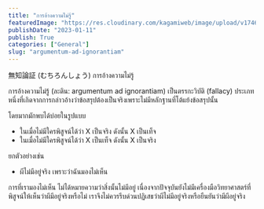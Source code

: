 ```yaml
---
title: "การอ้างความไม่รู้"
featuredImage: "https://res.cloudinary.com/kagamiweb/image/upload/v1746286292/blog.coregamehd.com/argumentum-ad-ignorantiam.jpg"
publishDate: "2023-01-11"
publish: True
categories: ["General"]
slug: "argumentum-ad-ignorantiam"
---
```



無知論証 (むちろんしょう)
การอ้างความไม่รู้

การอ้างความไม่รู้ (ละติน: argumentum ad ignorantiam) เป็นตรรกะวิบัติ (fallacy) ประเภทหนึ่งที่เกิดจากการกล่าวอ้างว่าข้อสรุปต้องเป็นจริงเพราะไม่มีหลักฐานที่โต้แย้งข้อสรุปนั้น

โดยมากมักพบได้บ่อยในรูปแบบ
- ในเมื่อไม่มีใครพิสูจน์ได้ว่า X เป็นจริง ดังนั้น X เป็นเท็จ
- ในเมื่อไม่มีใครพิสูจน์ได้ว่า X เป็นเท็จ ดังนั้น X เป็นจริง

ยกตัวอย่างเช่น
- ผีไม่มีอยู่จริง เพราะว่าฉันมองไม่เห็น

การที่เรามองไม่เห็น ไม่ได้หมายความว่าสิ่งนั้นไม่มีอยู่ เนื่องจากปัจจุบันยังไม่มีเครื่องมือวิทยาศาสตร์ที่พิสูจน์ให้เห็นว่าผีมีอยู่จริงหรือไม่ เราจึงไม่ควรรีบด่วนปฏิเสธว่าผีไม่มีอยู่จริงหรือยืนยันว่ามีผีอยู่จริง
